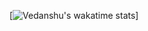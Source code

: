 [![Vedanshu's wakatime stats](https://github-readme-stats.vercel.app/api/wakatime?username=Vedanshu7)]
